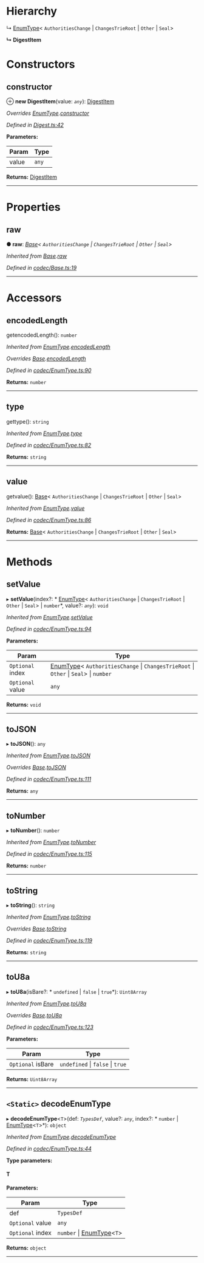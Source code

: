 

# Hierarchy

↳  [EnumType](_codec_enumtype_.enumtype.md)< `AuthoritiesChange` &#124; `ChangesTrieRoot` &#124; `Other` &#124; `Seal`>

**↳ DigestItem**

# Constructors

<a id="constructor"></a>

##  constructor

⊕ **new DigestItem**(value: *`any`*): [DigestItem](_digest_.digestitem.md)

*Overrides [EnumType](_codec_enumtype_.enumtype.md).[constructor](_codec_enumtype_.enumtype.md#constructor)*

*Defined in [Digest.ts:42](https://github.com/polkadot-js/api/blob/246c482/packages/types/src/Digest.ts#L42)*

**Parameters:**

| Param | Type |
| ------ | ------ |
| value | `any` |

**Returns:** [DigestItem](_digest_.digestitem.md)

___

# Properties

<a id="raw"></a>

##  raw

**● raw**: *[Base](_codec_base_.base.md)< `AuthoritiesChange` &#124; `ChangesTrieRoot` &#124; `Other` &#124; `Seal`>*

*Inherited from [Base](_codec_base_.base.md).[raw](_codec_base_.base.md#raw)*

*Defined in [codec/Base.ts:19](https://github.com/polkadot-js/api/blob/246c482/packages/types/src/codec/Base.ts#L19)*

___

# Accessors

<a id="encodedlength"></a>

##  encodedLength

getencodedLength(): `number`

*Inherited from [EnumType](_codec_enumtype_.enumtype.md).[encodedLength](_codec_enumtype_.enumtype.md#encodedlength)*

*Overrides [Base](_codec_base_.base.md).[encodedLength](_codec_base_.base.md#encodedlength)*

*Defined in [codec/EnumType.ts:90](https://github.com/polkadot-js/api/blob/246c482/packages/types/src/codec/EnumType.ts#L90)*

**Returns:** `number`

___
<a id="type"></a>

##  type

gettype(): `string`

*Inherited from [EnumType](_codec_enumtype_.enumtype.md).[type](_codec_enumtype_.enumtype.md#type)*

*Defined in [codec/EnumType.ts:82](https://github.com/polkadot-js/api/blob/246c482/packages/types/src/codec/EnumType.ts#L82)*

**Returns:** `string`

___
<a id="value"></a>

##  value

getvalue(): [Base](_codec_base_.base.md)< `AuthoritiesChange` &#124; `ChangesTrieRoot` &#124; `Other` &#124; `Seal`>

*Inherited from [EnumType](_codec_enumtype_.enumtype.md).[value](_codec_enumtype_.enumtype.md#value)*

*Defined in [codec/EnumType.ts:86](https://github.com/polkadot-js/api/blob/246c482/packages/types/src/codec/EnumType.ts#L86)*

**Returns:** [Base](_codec_base_.base.md)< `AuthoritiesChange` &#124; `ChangesTrieRoot` &#124; `Other` &#124; `Seal`>

___

# Methods

<a id="setvalue"></a>

##  setValue

▸ **setValue**(index?: * [EnumType](_codec_enumtype_.enumtype.md)< `AuthoritiesChange` &#124; `ChangesTrieRoot` &#124; `Other` &#124; `Seal`> &#124; `number`*, value?: *`any`*): `void`

*Inherited from [EnumType](_codec_enumtype_.enumtype.md).[setValue](_codec_enumtype_.enumtype.md#setvalue)*

*Defined in [codec/EnumType.ts:94](https://github.com/polkadot-js/api/blob/246c482/packages/types/src/codec/EnumType.ts#L94)*

**Parameters:**

| Param | Type |
| ------ | ------ |
| `Optional` index |  [EnumType](_codec_enumtype_.enumtype.md)< `AuthoritiesChange` &#124; `ChangesTrieRoot` &#124; `Other` &#124; `Seal`> &#124; `number`|
| `Optional` value | `any` |

**Returns:** `void`

___
<a id="tojson"></a>

##  toJSON

▸ **toJSON**(): `any`

*Inherited from [EnumType](_codec_enumtype_.enumtype.md).[toJSON](_codec_enumtype_.enumtype.md#tojson)*

*Overrides [Base](_codec_base_.base.md).[toJSON](_codec_base_.base.md#tojson)*

*Defined in [codec/EnumType.ts:111](https://github.com/polkadot-js/api/blob/246c482/packages/types/src/codec/EnumType.ts#L111)*

**Returns:** `any`

___
<a id="tonumber"></a>

##  toNumber

▸ **toNumber**(): `number`

*Inherited from [EnumType](_codec_enumtype_.enumtype.md).[toNumber](_codec_enumtype_.enumtype.md#tonumber)*

*Defined in [codec/EnumType.ts:115](https://github.com/polkadot-js/api/blob/246c482/packages/types/src/codec/EnumType.ts#L115)*

**Returns:** `number`

___
<a id="tostring"></a>

##  toString

▸ **toString**(): `string`

*Inherited from [EnumType](_codec_enumtype_.enumtype.md).[toString](_codec_enumtype_.enumtype.md#tostring)*

*Overrides [Base](_codec_base_.base.md).[toString](_codec_base_.base.md#tostring)*

*Defined in [codec/EnumType.ts:119](https://github.com/polkadot-js/api/blob/246c482/packages/types/src/codec/EnumType.ts#L119)*

**Returns:** `string`

___
<a id="tou8a"></a>

##  toU8a

▸ **toU8a**(isBare?: * `undefined` &#124; `false` &#124; `true`*): `Uint8Array`

*Inherited from [EnumType](_codec_enumtype_.enumtype.md).[toU8a](_codec_enumtype_.enumtype.md#tou8a)*

*Overrides [Base](_codec_base_.base.md).[toU8a](_codec_base_.base.md#tou8a)*

*Defined in [codec/EnumType.ts:123](https://github.com/polkadot-js/api/blob/246c482/packages/types/src/codec/EnumType.ts#L123)*

**Parameters:**

| Param | Type |
| ------ | ------ |
| `Optional` isBare |  `undefined` &#124; `false` &#124; `true`|

**Returns:** `Uint8Array`

___
<a id="decodeenumtype"></a>

## `<Static>` decodeEnumType

▸ **decodeEnumType**<`T`>(def: *`TypesDef`*, value?: *`any`*, index?: * `number` &#124; [EnumType](_codec_enumtype_.enumtype.md)<`T`>*): `object`

*Inherited from [EnumType](_codec_enumtype_.enumtype.md).[decodeEnumType](_codec_enumtype_.enumtype.md#decodeenumtype)*

*Defined in [codec/EnumType.ts:44](https://github.com/polkadot-js/api/blob/246c482/packages/types/src/codec/EnumType.ts#L44)*

**Type parameters:**

#### T 
**Parameters:**

| Param | Type |
| ------ | ------ |
| def | `TypesDef` |
| `Optional` value | `any` |
| `Optional` index |  `number` &#124; [EnumType](_codec_enumtype_.enumtype.md)<`T`>|

**Returns:** `object`

___

